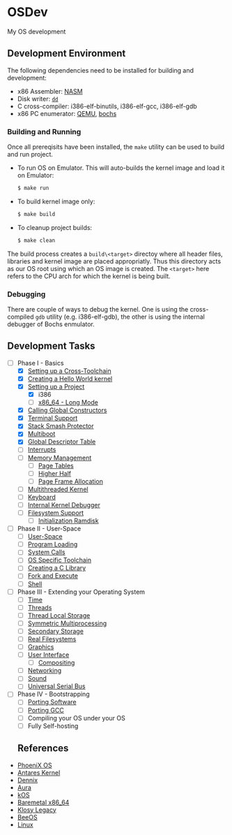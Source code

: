 # OSDev

My OS development 

## Development Environment

The following dependencies need to be installed for building and development:

- x86 Assembler: [NASM](https://www.nasm.us/)
- Disk writer: [`dd`](https://en.wikipedia.org/wiki/Dd_(Unix))
- C cross-compiler: i386-elf-binutils, i386-elf-gcc, i386-elf-gdb
- x86 PC enumerator: [QEMU](https://www.qemu.org/docs/master/qemu-doc.html#QEMU-PC-System-emulator), [bochs](http://bochs.sourceforge.net/)

### Building and Running

Once all prereqisits have been installed, the `make` utility can be used to build and run project.

- To run OS on Emulator. This will auto-builds the kernel image and load it on Emulator:
  ```bash
  $ make run
  ```
- To build kernel image only:
  ```bash
  $ make build
  ```
- To cleanup project builds:
  ```bash
  $ make clean
  ```

The build process creates a `build\<target>` directoy where all header files, libraries and kernel image are placed appropriatly. Thus this directory acts as our OS root using which an OS image is created. The `<target>` here refers to the CPU arch for which the kernel is being built. 

### Debugging

There are couple of ways to debug the kernel. One is using the cross-compiled `gdb` utility (e.g. i386-elf-gdb), the other is using the internal debugger of Bochs enmulator.

## Development Tasks

- [ ] Phase I - Basics
  - [x] [Setting up a Cross-Toolchain](https://wiki.osdev.org/GCC_Cross_Compiler)
  - [x] [Creating a Hello World kernel](https://wiki.osdev.org/Bare_Bones)
  - [x] [Setting up a Project](https://wiki.osdev.org/Meaty_Skeleton)
    - [x] i386
    - [ ] [x86_64 - Long Mode](https://wiki.osdev.org/Long_Mode)
  - [x] [Calling Global Constructors](https://wiki.osdev.org/Calling_Global_Constructors)
  - [x] [Terminal Support](https://wiki.osdev.org/index.php?title=Printf&action=edit&redlink=1)
  - [x] [Stack Smash Protector](https://wiki.osdev.org/Stack_Smashing_Protector)
  - [x] [Multiboot](https://wiki.osdev.org/Multiboot)
  - [x] [Global Descriptor Table](https://wiki.osdev.org/Global_Descriptor_Table)
  - [ ] [Interrupts](https://wiki.osdev.org/Interrupts)
  - [ ] [Memory Management](https://wiki.osdev.org/Memory_Management)
    - [ ] [Page Tables](https://wiki.osdev.org/Setting_Up_Paging)
    - [ ] [Higher Half](https://wiki.osdev.org/Higher_Half_x86_Bare_Bones)
    - [ ] [Page Frame Allocation](https://wiki.osdev.org/Page_Frame_Allocation)
  - [ ] [Multithreaded Kernel](https://wiki.osdev.org/index.php?title=Multithreaded_Kernel&action=edit&redlink=1)
  - [ ] [Keyboard](https://wiki.osdev.org/Keyboard)
  - [ ] [Internal Kernel Debugger](https://wiki.osdev.org/index.php?title=Internal_Kernel_Debugger&action=edit&redlink=1)
  - [ ] [Filesystem Support](https://wiki.osdev.org/Filesystem)
    - [ ] [Initialization Ramdisk](https://wiki.osdev.org/Initrd)
- [ ] Phase II - User-Space
  - [ ] [User-Space](https://wiki.osdev.org/index.php?title=User-Space&action=edit&redlink=1)
  - [ ] [Program Loading](https://wiki.osdev.org/index.php?title=Program_Loading&action=edit&redlink=1)
  - [ ] [System Calls](https://wiki.osdev.org/System_Calls)
  - [ ] [OS Specific Toolchain](https://wiki.osdev.org/OS_Specific_Toolchain)
  - [ ] [Creating a C Library](https://wiki.osdev.org/Creating_a_C_Library)
  - [ ] [Fork and Execute](https://wiki.osdev.org/index.php?title=Fork&action=edit&redlink=1)
  - [ ] [Shell](https://wiki.osdev.org/Shell)
- [ ] Phase III - Extending your Operating System
  - [ ] [Time](https://wiki.osdev.org/Time)
  - [ ] [Threads](https://wiki.osdev.org/Thread)
  - [ ] [Thread Local Storage](https://wiki.osdev.org/Thread_Local_Storage)
  - [ ] [Symmetric Multiprocessing](https://wiki.osdev.org/SMP)
  - [ ] [Secondary Storage](https://wiki.osdev.org/index.php?title=Secondary&action=edit&redlink=1)
  - [ ] [Real Filesystems](https://wiki.osdev.org/File_Systems)
  - [ ] [Graphics](https://wiki.osdev.org/How_do_I_set_a_graphics_mode)
  - [ ] [User Interface](https://wiki.osdev.org/User_Interface)
    - [ ] [Compositing](https://wiki.osdev.org/Compositing)
  - [ ] [Networking](https://wiki.osdev.org/Networking)
  - [ ] [Sound](https://wiki.osdev.org/Sound)
  - [ ] [Universal Serial Bus](https://wiki.osdev.org/USB)
- [ ] Phase IV - Bootstrapping
  - [ ] [Porting Software](https://wiki.osdev.org/Cross-Porting_Software)
  - [ ] [Porting GCC](https://wiki.osdev.org/Porting_GCC_to_your_OS)
  - [ ] Compiling your OS under your OS
  - [ ] Fully Self-hosting
  
  ## References

- [PhoeniX OS](https://git.phoenix.dj/phoenix/phoenix-os/tree/master)
- [Antares Kernel](https://github.com/Such13373rHax0r/ANTARES-KERNEL)
- [Dennix](https://github.com/dennis95/dennix)
- [Aura](https://github.com/neonorb/aura)
- [kOS](https://github.com/kissthink/kos)
- [Baremetal x86_64](https://github.com/winksaville/baremetal-x86_64)
- [Klosy Legacy](https://github.com/kodo-pp/klosy-legacy)
- [BeeOS](https://github.com/davxy/beeos)
- [Linux](https://github.com/torvalds/linux)

